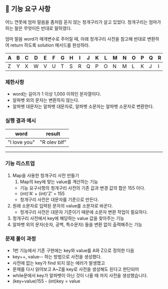 ## 🚀 기능 요구 사항

어느 연못에 엄마 말씀을 좀처럼 듣지 않는 청개구리가 살고 있었다. 청개구리는 엄마가 하는 말은 무엇이든 반대로 말하였다.

엄마 말씀 word가 매개변수로 주어질 때, 아래 청개구리 사전을 참고해 반대로 변환하여 return 하도록 solution 메서드를 완성하라.

| A | B | C | D | E | F | G | H | I | J | K | L | M | N | O | P | Q | R | S | T | U | V | W | X | Y | Z |
| --- | --- | --- | --- | --- | --- | --- | --- | --- | --- | --- | --- | --- | --- | --- | --- | --- | --- | --- | --- | --- | --- | --- | --- | --- | --- |
| Z | Y | X | W | V | U | T | S | R | Q | P | O | N | M | L | K | J | I | H | G | F | E | D | C | B | A |

### 제한사항

- word는 길이가 1 이상 1,000 이하인 문자열이다.
- 알파벳 외의 문자는 변환하지 않는다.
- 알파벳 대문자는 알파벳 대문자로, 알파벳 소문자는 알파벳 소문자로 변환한다.

### 실행 결과 예시

| word | result |
| --- | --- |
| "I love you" | "R olev blf" |
---------
### 기능 리스트업

1. Map을 사용한 청개구리 사전 만들기
   1. Map의 key에 맞는 value를 계산하는 기능
   - 기능 요구사항의 청개구리 사전의 기존 값과 변경 값의 합은 155 이다.
   - (int)'A' + (int)'Z' = 155
   - 청개구리 사전은 대문자를 기준으로 만든다.
2. 원래 소문자로 입력된 문자의 value를 소문자로 바꾼다.
   - 청개구리 사전은 대문자 기준이기 때문에 소문자 변환 작업이 필요하다.
3. 청개구리 사전에서 key에 해당하는 value 값을 찾아주는 기능
4. 알파벳 외의 문자(숫자, 공백, 특수문자) 들을 변환 없이 출력해주는 기능


### 문제 풀이 과정
- 1번 기능에서 기존 구현에는 key와 value를 A와 Z으로 정의한 다음
- key++, value-- 하는 방법으로 사전을 생성했다.
- 사전에 없는 key가 find 되지 않는 에러가 발생했고
- 문제를 다시 읽어보고 A~Z를 key로 사전을 생성해도 된다고 판단되어 
- while문에서 key가 알파벳이 아닌 것이 나올 때 까지 사전을 생성했습니다.
- (key+value)155 - (int)key = value
